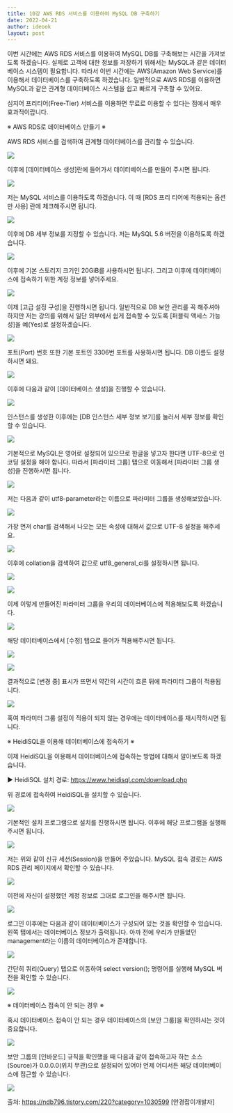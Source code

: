 ```yaml
---
title: 10강 AWS RDS 서비스를 이용하여 MySQL DB 구축하기
date: 2022-04-21
author: ideook
layout: post
---
```


이번 시간에는 AWS RDS 서비스를 이용하여 MySQL DB를 구축해보는 시간을 가져보도록 하겠습니다. 실제로 고객에 대한 정보를 저장하기 위해서는 MySQL과 같은 데이터베이스 시스템이 필요합니다. 따라서 이번 시간에는 AWS(Amazon Web Service)를 이용해서 데이터베이스를 구축하도록 하겠습니다. 일반적으로 AWS RDS를 이용하면 MySQL과 같은 관계형 데이터베이스 시스템을 쉽고 빠르게 구축할 수 있어요.

심지어 프리티어(Free-Tier) 서비스를 이용하면 무료로 이용할 수 있다는 점에서 매우 효과적이랍니다.

※ AWS RDS로 데이터베이스 만들기 ※

AWS RDS 서비스를 검색하여 관계형 데이터베이스를 관리할 수 있습니다.

![](images/2022-04-21-11-38-22.png)

이후에 [데이터베이스 생성]란에 들어가서 데이터베이스를 만들어 주시면 됩니다.

![](images/2022-04-21-11-38-26.png)

저는 MySQL 서비스를 이용하도록 하겠습니다. 이 때 [RDS 프리 티어에 적용되는 옵션만 사용] 란에 체크해주시면 됩니다.

![](images/2022-04-21-11-38-32.png)

이후에 DB 세부 정보를 지정할 수 있습니다. 저는 MySQL 5.6 버전을 이용하도록 하겠습니다.

![](images/2022-04-21-11-38-40.png)

이후에 기본 스토리지 크기인 20GiB를 사용하시면 됩니다. 그리고 이후에 데이터베이스에 접속하기 위한 계정 정보를 넣어주세요.

![](images/2022-04-21-11-38-48.png)

이제 [고급 설정 구성]을 진행하시면 됩니다. 일반적으로 DB 보안 관리를 꼭 해주셔야 하지만 저는 강의를 위해서 일단 외부에서 쉽게 접속할 수 있도록 [퍼블릭 액세스 가능성]을 예(Yes)로 설정하겠습니다.

![](images/2022-04-21-11-38-59.png)

포트(Port) 번호 또한 기본 포트인 3306번 포트를 사용하시면 됩니다. DB 이름도 설정하시면 돼요.

![](images/2022-04-21-11-39-05.png)

이후에 다음과 같이 [데이터베이스 생성]을 진행할 수 있습니다.

![](images/2022-04-21-11-39-09.png)

인스턴스를 생성한 이후에는 [DB 인스턴스 세부 정보 보기]를 눌러서 세부 정보를 확인할 수 있습니다.

![](images/2022-04-21-11-39-14.png)

기본적으로 MySQL은 영어로 설정되어 있으므로 한글을 넣고자 한다면 UTF-8으로 인코딩 설정을 해야 합니다. 따라서 [파라미터 그룹] 탭으로 이동해서 [파라미터 그룹 생성]을 진행하시면 됩니다.

![](images/2022-04-21-11-39-18.png)

저는 다음과 같이 utf8-parameter라는 이름으로 파라미터 그룹을 생성해보았습니다.

![](images/2022-04-21-11-39-22.png)

가장 먼저 char를 검색해서 나오는 모든 속성에 대해서 값으로 UTF-8 설정을 해주세요.

![](images/2022-04-21-11-39-26.png)

이후에 collation을 검색하여 값으로 utf8_general_ci를 설정하시면 됩니다.

![](images/2022-04-21-11-39-32.png)

![](images/2022-04-21-11-40-00.png)

이제 이렇게 만들어진 파라미터 그룹을 우리의 데이터베이스에 적용해보도록 하겠습니다.

![](images/2022-04-21-11-40-11.png)

해당 데이터베이스에서 [수정] 탭으로 들어가 적용해주시면 됩니다.

![](images/2022-04-21-11-40-19.png)

![](images/2022-04-21-11-40-27.png)

결과적으로 [변경 중] 표시가 뜨면서 약간의 시간이 흐른 뒤에 파라미터 그룹이 적용됩니다.

![](images/2022-04-21-11-40-32.png)

혹여 파라미터 그룹 설정이 적용이 되지 않는 경우에는 데이터베이스를 재시작하시면 됩니다.

※ HeidiSQL을 이용해 데이터베이스에 접속하기 ※

이제 HeidiSQL을 이용해서 데이터베이스에 접속하는 방법에 대해서 알아보도록 하겠습니다.

▶ HeidiSQL 설치 경로: https://www.heidisql.com/download.php

위 경로에 접속하여 HeidiSQL을 설치할 수 있습니다.

![](images/2022-04-21-11-40-41.png)

기본적인 설치 프로그램으로 설치를 진행하시면 됩니다. 이후에 해당 프로그램을 실행해 주시면 됩니다.

![](images/2022-04-21-11-40-47.png)

저는 위와 같이 신규 세션(Session)을 만들어 주었습니다. MySQL 접속 경로는 AWS RDS 관리 페이지에서 확인할 수 있습니다.

![](images/2022-04-21-11-40-58.png)

이전에 자신이 설정했던 계정 정보로 그대로 로그인을 해주시면 됩니다.

![](images/2022-04-21-11-41-06.png)

로그인 이후에는 다음과 같이 데이터베이스가 구성되어 있는 것을 확인할 수 있습니다. 왼쪽 탭에서는 데이터베이스 정보가 출력됩니다. 아까 전에 우리가 만들었던 management라는 이름의 데이터베이스가 존재합니다.

![](images/2022-04-21-11-41-10.png)

간단히 쿼리(Query) 탭으로 이동하여 select version(); 명령어를 실행해 MySQL 버전을 확인할 수 있습니다.

![](images/2022-04-21-11-41-14.png)

※ 데이터베이스 접속이 안 되는 경우 ※

혹시 데이터베이스 접속이 안 되는 경우 데이터베이스의 [보안 그룹]을 확인하시는 것이 중요합니다.

![](images/2022-04-21-11-41-18.png)

보안 그룹의 [인바운드] 규칙을 확인했을 때 다음과 같이 접속하고자 하는 소스(Source)가 0.0.0.0(위치 무관)으로 설정되어 있어야 언제 어디서든 해당 데이터베이스에 접근할 수 있습니다.

![](images/2022-04-21-11-41-32.png)

출처: https://ndb796.tistory.com/220?category=1030599 [안경잡이개발자]
